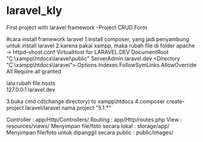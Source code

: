 # laravel_kly
First project with laravel framework
-Project CRUD Form 

#cara install framework laravel
1.install composer, yang jadi penyambung untuk install laravel 
2.karena pakai xampp, maka rubah file di folder apache -> httpd-vhost.conf
VirtualHost for LARAVEL.DEV
<VirtualHost laravel.dev:80>
  DocumentRoot "C:\xampp\htdocs\laravel\public"
  ServerAdmin laravel.dev
  <Directory "C:\xampp\htdocs\laravel">
        Options Indexes FollowSymLinks
        AllowOverride All
        Require all granted
  </Directory>
</VirtualHost>

lalu rubah file hosts  
127.0.0.1	laravel.dev

3.buka cmd cd(change directory) to xampp\htdocs
4.composer create-project laravel/laravel nama project "5.1.*"


Controller : app/Http/Controllers/
Routing : app/Http/routes.php
View : resources/views/
Menyimpan file/foto secara lokal : storage/app/
Menyimpan file/foto untuk dipanggil secara public : public/images/
